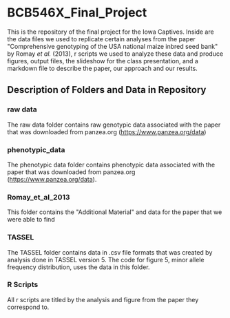 # BCB546X_Final_Project

This is the repository of the final project for the Iowa Captives. Inside are the data files we used to replicate certain analyses from the paper "Comprehensive genotyping of the USA national maize inbred seed bank" by Romay *et al.* (2013), r scripts we used to analyze these data and produce figures, output files, the slideshow for the class presentation, and a markdown file to describe the paper, our approach and our results.

## Description of Folders and Data in Repository

### raw data
The raw data folder contains raw genotypic data associated with the paper that was downloaded from panzea.org (https://www.panzea.org/data) 

### phenotypic_data
The phenotypic data folder contains phenotypic data associated with the paper that was downloaded from panzea.org (https://www.panzea.org/data).

### Romay_et_al_2013
This folder contains the "Additional Material" and data for the paper that we were able to find

### TASSEL
The TASSEL folder contains data in .csv file formats that was created by analysis done in TASSEL version 5. The code for figure 5, minor allele frequency distribution, uses the data in this folder. 

### R Scripts
All r scripts are titled by the analysis and figure from the paper they correspond to.
